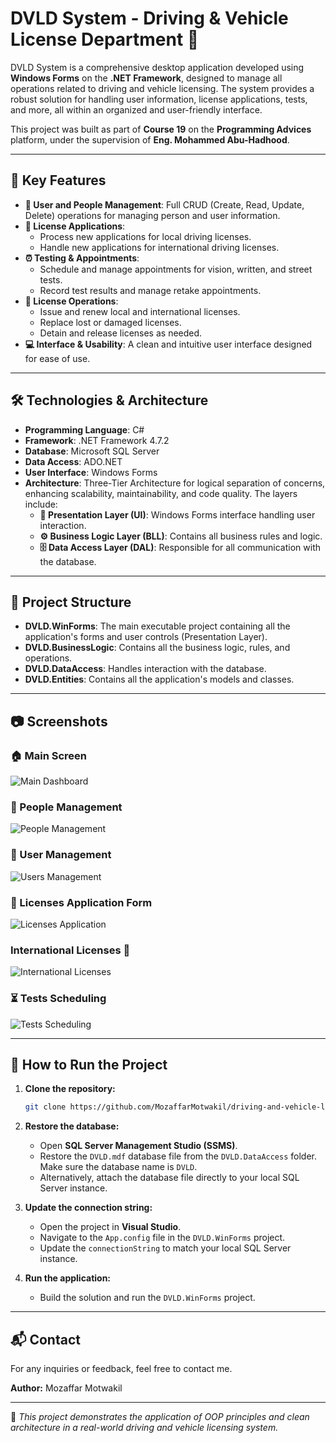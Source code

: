 # DVLD System - Driving & Vehicle License Department 🚗

DVLD System is a comprehensive desktop application developed using **Windows Forms** on the **.NET Framework**, designed to manage all operations related to driving and vehicle licensing. The system provides a robust solution for handling user information, license applications, tests, and more, all within an organized and user-friendly interface.

This project was built as part of **Course 19** on the **Programming Advices** platform, under the supervision of **Eng. Mohammed Abu-Hadhood**.

---

## 🧠 Key Features

- **👤 User and People Management**: Full CRUD (Create, Read, Update, Delete) operations for managing person and user information.
- **📝 License Applications**:
  - Process new applications for local driving licenses.
  - Handle new applications for international driving licenses.
- **⏰ Testing & Appointments**:
  - Schedule and manage appointments for vision, written, and street tests.
  - Record test results and manage retake appointments.
- **🪪 License Operations**:
  - Issue and renew local and international licenses.
  - Replace lost or damaged licenses.
  - Detain and release licenses as needed.
- **💻 Interface & Usability**: A clean and intuitive user interface designed for ease of use.

---

## 🛠️ Technologies & Architecture

- **Programming Language**: C#
- **Framework**: .NET Framework 4.7.2
- **Database**: Microsoft SQL Server
- **Data Access**: ADO.NET
- **User Interface**: Windows Forms
- **Architecture**: Three-Tier Architecture for logical separation of concerns, enhancing scalability, maintainability, and code quality. The layers include:
  - **🏢 Presentation Layer (UI)**: Windows Forms interface handling user interaction.
  - **⚙️ Business Logic Layer (BLL)**: Contains all business rules and logic.
  - **🗄️ Data Access Layer (DAL)**: Responsible for all communication with the database.

---

## 📁 Project Structure

- **DVLD.WinForms**: The main executable project containing all the application's forms and user controls (Presentation Layer).
- **DVLD.BusinessLogic**: Contains all the business logic, rules, and operations.
- **DVLD.DataAccess**: Handles interaction with the database.
- **DVLD.Entities**: Contains all the application's models and classes.

---

## 📷 Screenshots

### 🏠 Main Screen
![Main Dashboard](screenshots/main_screen.png)

### 👤 People Management
![People Management](screenshots/people_management.png)

### 👤 User Management
![Users Management](screenshots/users_management.png)

### 📝 Licenses Application Form
![Licenses Application](screenshots/licenses_application.png)

### International Licenses 🪪
![International Licenses](screenshots/international_licenses.png)

### ⏳ Tests Scheduling
![Tests Scheduling](screenshots/tests_scheduling.png)

---

## 🚀 How to Run the Project

1. **Clone the repository:**
   ```bash
   git clone https://github.com/MozaffarMotwakil/driving-and-vehicle-license-department.git
   ```

2. **Restore the database:**
   - Open **SQL Server Management Studio (SSMS)**.
   - Restore the `DVLD.mdf` database file from the `DVLD.DataAccess` folder. Make sure the database name is `DVLD`.
   - Alternatively, attach the database file directly to your local SQL Server instance.

3. **Update the connection string:**
   - Open the project in **Visual Studio**.
   - Navigate to the `App.config` file in the `DVLD.WinForms` project.
   - Update the `connectionString` to match your local SQL Server instance.

4. **Run the application:**
   - Build the solution and run the `DVLD.WinForms` project.

---

## 📬 Contact

For any inquiries or feedback, feel free to contact me.

**Author:** Mozaffar Motwakil

---

🎯 *This project demonstrates the application of OOP principles and clean architecture in a real-world driving and vehicle licensing system.*

